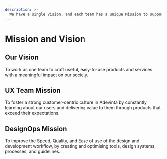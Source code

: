```yaml
---
description: >-
  We have a single Vision, and each team has a unique Mission to support it.
---
```


# Mission and Vision

## Our Vision

To work as one team to craft useful, easy-to-use products and services with a meaningful impact on our society.

## UX Team Mission

To foster a strong customer-centric culture in Adevinta by constantly learning about our users and delivering value to them through products that exceed their expectations.

## DesignOps Mission

To improve the Speed, Quality, and Ease of use of the design and development workflow, by creating and optimising tools, design systems, processes, and guidelines.
